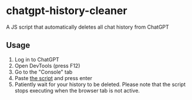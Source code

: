 # chatgpt-history-cleaner
A JS script that automatically deletes all chat history from ChatGPT

## Usage
1. Log in to ChatGPT
2. Open DevTools (press F12)
3. Go to the "Console" tab
4. Paste [the script](https://github.com/wprusik/chatgpt-history-cleaner/blob/main/script.js) and press enter
5. Patiently wait for your history to be deleted. Please note that the script stops executing when the browser tab is not active.

